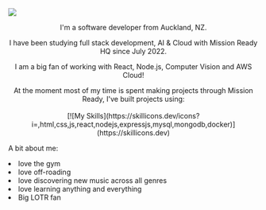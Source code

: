 <img src="https://readme-typing-svg.demolab.com?font=Fira+Code&pause=1000&width=435&lines=👋+Welcome+to+Darren's+GitHub"/>

<p align="center">I'm a software developer from Auckland, NZ.</p>

<p align="center">I have been studying full stack development, AI & Cloud with Mission Ready HQ since July 2022. 

<p align="center">I am a big fan of working with React, Node.js, Computer Vision and AWS Cloud! 

<p align="center">At the moment most of my time is spent making projects through Mission Ready, I've built projects using: </br>
</br>
[![My Skills](https://skillicons.dev/icons?i=,html,css,js,react,nodejs,expressjs,mysql,mongodb,docker)](https://skillicons.dev)

A bit about me: <br/>
<li> love the gym <br/>
<li> love off-roading <br/>
<li> love discovering new music across all genres <br/>
<li> love learning anything and everything <br/>
<li> Big LOTR fan <br/>
 



<!---
DarrenCooperM/DarrenCooperM is a ✨ special ✨ repository because its `README.md` (this file) appears on your GitHub profile.
You can click the Preview link to take a look at your changes.
--->

